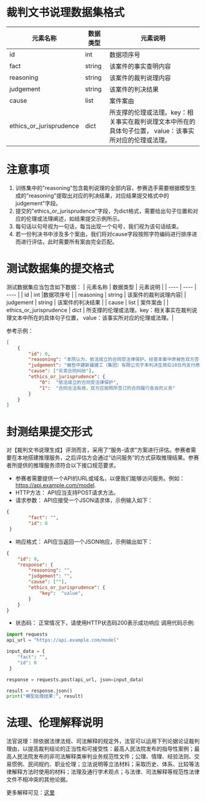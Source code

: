 # 裁判文书说理数据集格式
|  元素名称  | 数据类型 | 元素说明  |
|  ----  | ---- | ---- |
| id | int |数据项序号 |
| fact | string | 该案件的事实查明内容 |
| reasoning | string | 该案件的裁判说理内容| 
| judgement | string | 该案件的判决结果 |
| cause | list | 案件案由 |
| ethics_or_jurisprudence | dict | 所支撑的伦理或法理。key：相关事实在裁判说理文本中所在的具体句子位置， value：该事实所对应的伦理或法理。|

# 注意事项
1. 训练集中的"reasoning"包含裁判说理的全部内容，参赛选手需要根据模型生成的"reasoning"提取出对应的判决结果，对应结果提交格式中的judgement"字段。
2. 提交的"ethics_or_jurisprudence"字段，为dict格式，需要给出句子位置和对应的伦理或法理阐述，如结果提交示例所示。
3. 每句话以句号视为一句话，每当出现一个句号，我们视为该句话结束。
4. 若一份判决书中涉及多个案由，我们将对cause字段按照字符编码进行排序进而进行评估，此时需要所有案由完全匹配。

# 测试数据集的提交格式

测试数据集应当包含如下数据：
|  元素名称  | 数据类型 | 元素说明  |
|  ----  | ---- | ---- |
| id | int |数据项序号 |
| reasoning | string | 该案件的裁判说理内容| 
| judgement | string | 该案件的判决结果 |
| cause | list | 案件案由 |
| ethics_or_jurisprudence | dict | 所支撑的伦理或法理。key：相关事实在裁判说理文本中所在的具体句子位置， value：该事实所对应的伦理或法理。|

参考示例：

```json
[
    {
        "id": 0,
        "reasoning": "本院认为，依法成立的合同受法律保护。经查本案中原被告双方签订的《物资采购与供应合同》系双方真实意思表示，且不违反法律法规强制性规定，合法有效，双方均应依约履行各自的义务。经查，原告已按照合同约定履行供货义务，经双方结算当庭确认总供货金额为2075430.59元，被告已经付款1341000元，剩余的其中39293.54元原告当庭陈述不再主张，故对于原告要求被告支付货款695137.05元的主张，事实清楚，证据充分，本院予以支持。综上，依据《中华人民共和国民法典》第四百六十五条、第五百零二条、第五百零九条、第五百七十九条之规定，判决如下：被告中建新疆建工（集团）有限公司于本判决生效后10日内支付原告青岛三金机电有限公司货款695137.05元。如果未按本判决指定的期间履行给付金钱的义务，应当按照《中华人民共和国民事诉讼法》第二百六十条之规定，加倍支付迟延履行期间的债务利息。案件受理费减半收取5376元，由被告负担，被告在履行上述付款义务时将应承担的案件受理费一并给付原告。",
        "judgement": "被告中建新疆建工（集团）有限公司于本判决生效后10日内支付原告青岛三金机电有限公司货款695137.05元。如果未按本判决指定的期间履行给付金钱的义务，应当按照《中华人民共和国民事诉讼法》第二百六十条之规定，加倍支付迟延履行期间的债务利息。案件受理费减半收取5376元，由被告负担，被告在履行上述付款义务时将应承担的案件受理费一并给付原告" ,
        "cause": ["买卖合同纠纷"],
        "ethics_or_jurisprudence": { 
            "0":  "依法成立的合同受法律保护",
            "1":  "合同合法有效，双方应按照所签订的合同履行各自的义务"
        }
    }
] 
```
# 封测结果提交形式

对【裁判文书说理生成】评测而言，采用了“服务-请求”方案进行评估。参赛者需要在本地搭建推理服务，之后评估方会通过“访问服务”的方式获取推理结果。参赛者所提供的推理服务须符合以下接口规范要求。
- 参赛者需要提供一个API的URL或域名，以便我们能够访问服务。例如：https://api.example.com/model.
- HTTP方法： API应当支持POST请求方法。
- 请求参数： API应接受一个JSON请求体，示例输入如下：
```json
{
        "fact": "",
        "id": 0
 }
 ```
- 响应格式： API应当返回一个JSON响应，示例输出如下：
```json
{
    "id": 0, 
    "response": {
        "reasoning": "",
        "judgement": "",
        "cause": [""],
        "ethics_or_jurisprudence": { 
            "key":  "value",
        }
    }
}
```
- 状态码： 正常情况下，请使用HTTP状态码200表示成功响应
调用代码示例:
```python
import requests
api_url = "https://api.example.com/model"

input_data = {
    "fact": "",
    "id": 0
 }

response = requests.post(api_url, json=input_data)

result = response.json()
print("模型处理结果:", result)
```


# 法理、伦理解释说明

法官说理：除依据法律法规、司法解释的规定外，法官可以运用下列论据论证裁判理由，以提高裁判结论的正当性和可接受性：最高人民法院发布的指导性案例；最高人民法院发布的非司法解释类审判业务规范性文件；公理、情理、经验法则、交易惯例、民间规约、职业伦理；立法说明等立法材料；采取历史、体系、比较等法律解释方法时使用的材料；法理及通行学术观点；与法律、司法解释等规范性法律文件不相冲突的其他论据。

更多解释可见：[这里](https://mp.weixin.qq.com/s?__biz=MzkzMDUzNzgzNA==&mid=2247488662&idx=3&sn=e034cd2a4aecfcc272bfdeb97c5d91dc&chksm=c30eacc4508f09acb5487152ea638ebb9ece1cee256cf9d1c944ca48641485539db5e581dffe&mpshare=1&scene=1&srcid=0828uya6kJryWcw9lX5MgZhs&sharer_shareinfo=d44f98bd64df2a763cbe4db02ebda1a2&sharer_shareinfo_first=cbda01d31991ed775d1a998a05aff664#rd)
